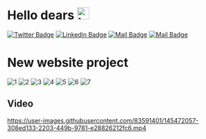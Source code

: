 
# Hello dears <img src="https://user-images.githubusercontent.com/1303154/88677602-1635ba80-d120-11ea-84d8-d263ba5fc3c0.gif" width="28px" alt="hi">

[![Twitter Badge](https://img.shields.io/badge/-@Lamia🦋-1ca0f1?style=flat&labelColor=1ca0f1&logo=twitter&logoColor=white&link=https://twitter.com/Ipenywis)](https://twitter.com/Lamia05175012/) [![Linkedin Badge](https://img.shields.io/badge/-Guedoudj_LAMIA-0e76a8?style=flat&labelColor=0e76a8&logo=linkedin&logoColor=white)](https://www.linkedin.com/in/­guedoudj-lamia-1704
) [![Mail Badge](https://img.shields.io/badge/-@lamia.gd_art-e84393?style=flat&labelColor=e84393&logo=instagram&logoColor=white)](https://www.instagram.com/lamia.gd_art/) [![Mail Badge](https://img.shields.io/badge/-Guedoudj_LAMIA-c0392b?style=flat&labelColor=c0392b&logo=gmail&logoColor=white)](mailto:loma.guedoudj@gmail.com)

# New website project 

![1](https://user-images.githubusercontent.com/83591401/145466321-447035c6-5d44-45e0-b73f-30c1b63bbf79.png)
![2](https://user-images.githubusercontent.com/83591401/145466334-de06ec9c-20ee-40dd-9daa-d3ce7740ebc1.png)
![3](https://user-images.githubusercontent.com/83591401/145466344-abe07781-bd2e-41d3-923e-511f545379f9.png)
![4](https://user-images.githubusercontent.com/83591401/145466364-63e1a35a-1874-4039-9113-4d667cc8b85e.png)
![5](https://user-images.githubusercontent.com/83591401/145466384-e3ffa364-e644-45ed-bd18-26a7e20709b0.png)
![6](https://user-images.githubusercontent.com/83591401/145466405-e448bded-2568-4762-9aa7-239e8377a229.png)
![7](https://user-images.githubusercontent.com/83591401/145466416-978b2656-f510-45ea-98d5-894538651cb3.png)

## Video 
https://user-images.githubusercontent.com/83591401/145472057-308ed133-2203-449b-9781-e28826212fc6.mp4
